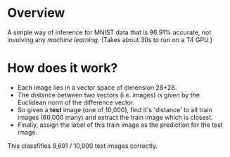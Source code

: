 # Overview
A simple way of inference for MNIST data that is 96.91% accurate, not involving any *machine learning*. (Takes about 30s to run on a T4 GPU.)

# How does it work?
+ Each image lies in a vector space of dimension 28*28. 
+ The distance between two vectors (i.e. images) is given by the Euclidean norm of the difference vector.
+ So given a **test** image (one of 10,000), find it's 'distance' to all train images (60,000 many) and extract the train image which is closest.
+ Finally, assign the label of this train image as the prediction for the test image.

This classfifies 9,691 / 10,000 test images correctly.
